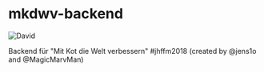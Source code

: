 # mkdwv-backend
![David](https://img.shields.io/david/ProtonLab/jsonsyn.svg?style=flat-square)

Backend für "Mit Kot die Welt verbessern" #jhffm2018 (created by @jens1o and @MagicMarvMan)
